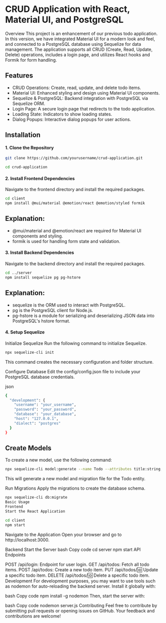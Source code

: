 # CRUD Application with React, Material UI, and PostgreSQL

Overview
This project is an enhancement of our previous todo application. In this version, we have integrated Material UI for a modern look and feel, and connected to a PostgreSQL database using Sequelize for data management. The application supports all CRUD (Create, Read, Update, Delete) operations, includes a login page, and utilizes React hooks and Formik for form handling.

## Features
- CRUD Operations: Create, read, update, and delete todo items.
- Material UI: Enhanced styling and design using Material UI components.
- Sequelize & PostgreSQL: Backend integration with PostgreSQL via Sequelize ORM.
- Login Page: A secure login page that redirects to the todo application.
- Loading State: Indicators to show loading states.
- Dialog Popups: Interactive dialog popups for user actions.
  
## Installation
#### 1. Clone the Repository
```bash
git clone https://github.com/yourusername/crud-application.git

cd crud-application
```

#### 2. Install Frontend Dependencies
Navigate to the frontend directory and install the required packages.

```bash
cd client
npm install @mui/material @emotion/react @emotion/styled formik
```

## Explanation:

- @mui/material and @emotion/react are required for Material UI components and styling.
- formik is used for handling form state and validation.
  
#### 3. Install Backend Dependencies
Navigate to the backend directory and install the required packages.

```bash
cd ../server
npm install sequelize pg pg-hstore
```
## Explanation:

- sequelize is the ORM used to interact with PostgreSQL.
- pg is the PostgreSQL client for Node.js.
- pg-hstore is a module for serializing and deserializing JSON data into PostgreSQL's hstore format.
  
#### 4. Setup Sequelize
Initialize Sequelize
Run the following command to initialize Sequelize.

```bash
npx sequelize-cli init
```
This command creates the necessary configuration and folder structure.

Configure Database
Edit the config/config.json file to include your PostgreSQL database credentials.

json
```bash
{
  "development": {
    "username": "your_username",
    "password": "your_password",
    "database": "your_database",
    "host": "127.0.0.1",
    "dialect": "postgres"
  }
}
```

## Create Models
To create a new model, use the following command:

```bash
npx sequelize-cli model:generate --name Todo --attributes title:string,completed:boolean
```
This will generate a new model and migration file for the Todo entity.

Run Migrations
Apply the migrations to create the database schema.

```bash
npx sequelize-cli db:migrate
Basic Usage
Frontend
Start the React Application

cd client
npm start
```
Navigate to the Application
Open your browser and go to http://localhost:3000.

Backend
Start the Server
bash
Copy code
cd server
npm start
API Endpoints

POST /api/login: Endpoint for user login.
GET /api/todos: Fetch all todo items.
POST /api/todos: Create a new todo item.
PUT /api/todos/:id: Update a specific todo item.
DELETE /api/todos/:id: Delete a specific todo item.
Development
For development purposes, you may want to use tools such as nodemon for auto-reloading the backend server. Install it globally with:

bash
Copy code
npm install -g nodemon
Then, start the server with:

bash
Copy code
nodemon server.js
Contributing
Feel free to contribute by submitting pull requests or opening issues on GitHub. Your feedback and contributions are welcome!
 
